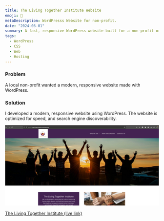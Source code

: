 ```yaml
---
title: The Living Together Institute Website
emoji: 💾
metaDescription: WordPresss Website for non-profit.
date: "2024-03-01"
summary: A fast, responsive WordPress website built for a non-profit organization.
tags:
  - WordPress
  - CSS
  - Web
  - Hosting
---
```


### Problem

A local non-profit wanted a modern, responsive website made with WordPress. 

### Solution

I developed a modern, responsive website using WordPress. The website is optimized for speed, and search engine discoverability. 

![the living together institute screenshot](/src//assets/img/lti.png)

[The Living Together Institute (live link)](https://thelivingtogetherinstitute.org/)